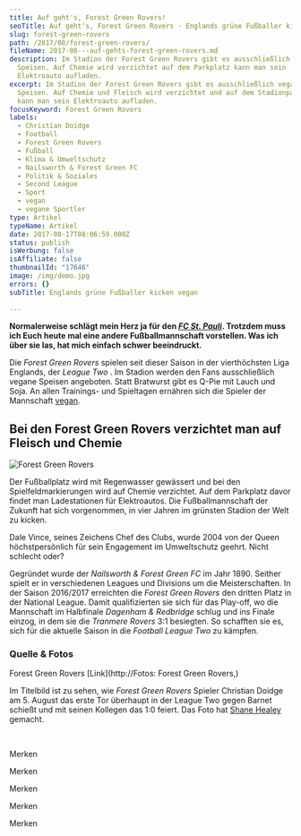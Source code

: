 ```yaml
---
title: Auf geht's, Forest Green Rovers!
seoTitle: Auf geht's, Forest Green Rovers - Englands grüne Fußballer kicken vegan
slug: forest-green-rovers
path: /2017/08/forest-green-rovers/
fileName: 2017-08---auf-gehts-forest-green-rovers.md
description: Im Stadion der Forest Green Rovers gibt es ausschließlich vegane
  Speisen. Auf Chemie wird verzichtet auf dem Parkplatz kann man sein
  Elektroauto aufladen.
excerpt: Im Stadion der Forest Green Rovers gibt es ausschließlich vegane
  Speisen. Auf Chemie und Fleisch wird verzichtet und auf dem Stadionparkplatz
  kann man sein Elektroauto aufladen.
focusKeyword: Forest Green Rovers
labels:
  - Christian Doidge
  - Football
  - Forest Green Rovers
  - Fußball
  - Klima & Umweltschutz
  - Nailsworth & Forest Green FC
  - Politik & Soziales
  - Second League
  - Sport
  - vegan
  - vegane Sportler
type: Artikel
typeName: Artikel
date: 2017-08-17T08:06:59.000Z
status: publish
isWerbung: false
isAffiliate: false
thumbnailId: "17646"
image: /img/demo.jpg
errors: {}
subTitle: Englands grüne Fußballer kicken vegan
  
---
```


**Normalerweise schlägt mein Herz ja für den
[_FC St. Pauli_](/2016/05/millerntor-stadion-hamburg/). Trotzdem muss ich Euch
heute mal eine andere Fußballmannschaft vorstellen. Was ich über sie las, hat
mich einfach schwer beeindruckt.**

Die _Forest Green Rovers_ spielen seit dieser Saison in der vierthöchsten Liga
Englands, der _League Two_ . Im Stadion werden den Fans ausschließlich vegane
Speisen angeboten. Statt Bratwurst gibt es Q-Pie mit Lauch und Soja. An allen
Trainings- und Spieltagen ernähren sich die Spieler der Mannschaft
[vegan](/category/vegan-2/).

## Bei den Forest Green Rovers verzichtet man auf Fleisch und Chemie

![Forest Green Rovers](http://cardamonchai.com/wp-content/uploads/2017/08/Forest_Green_Rovers_crest.svg_-300x300.png)

Der Fußballplatz wird mit Regenwasser gewässert und bei den
Spielfeldmarkierungen wird auf Chemie verzichtet. Auf dem Parkplatz davor findet
man Ladestationen für Elektroautos. Die Fußballmannschaft der Zukunft hat sich
vorgenommen, in vier Jahren im grünsten Stadion der Welt zu kicken.

Dale Vince, seines Zeichens Chef des Clubs, wurde 2004 von der Queen
höchstpersönlich für sein Engagement im Umweltschutz geehrt. Nicht schlecht
oder?

Gegründet wurde der _Nailsworth &amp; Forest Green FC_ im Jahr 1890. Seither
spielt er in verschiedenen Leagues und Divisions um die Meisterschaften. In der
Saison 2016/2017 erreichten die _Forest Green Rovers_ den dritten Platz in der
National League. Damit qualifizierten sie sich für das Play-off, wo die
Mannschaft im Halbfinale _Dagenham &amp; Redbridge_ schlug und ins Finale
einzog, in dem sie die _Tranmere Rovers_ 3:1 besiegten. So schafften sie es,
sich für die aktuelle Saison in die _Football League Two_ zu kämpfen.

### Quelle &amp; Fotos

Forest Green Rovers [Link](http://Fotos: Forest Green Rovers,)

Im Titelbild ist zu sehen, wie _Forest Green Rovers_ Spieler Christian Doidge
am 5. August das erste Tor überhaupt in der League Two gegen Barnet schießt und
mit seinen Kollegen das 1:0 feiert. Das Foto hat
[Shane Healey](https://www.flickr.com/people/62443160@N07/) gemacht.

&nbsp;

Merken

Merken

Merken

Merken

Merken

  
